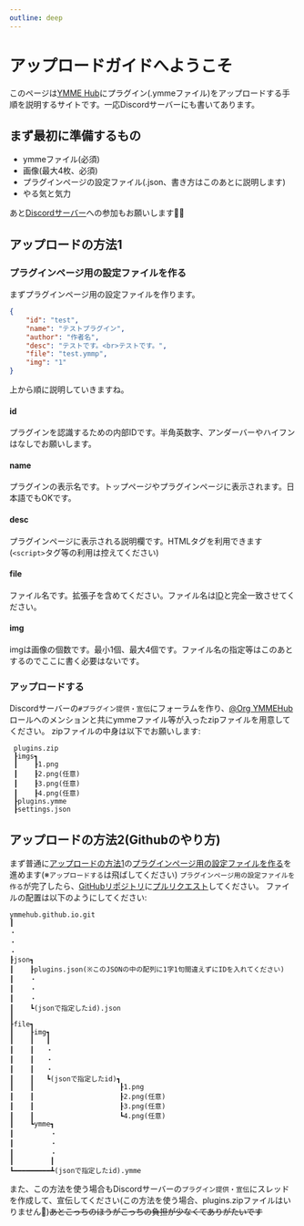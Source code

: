```yaml
---
outline: deep
---
```


# アップロードガイドへようこそ

このページは[YMME Hub](https://ymmehub.github.io)にプラグイン(.ymmeファイル)をアップロードする手順を説明するサイトです。一応Discordサーバーにも書いてあります。

## まず最初に準備するもの
- ymmeファイル(必須)
- 画像(最大4枚、必須)
- プラグインページの設定ファイル(.json、書き方はこのあとに説明します)
- やる気と気力

あと[Discordサーバー](https://discord.gg/DDDNz5vC9J)への参加もお願いします🙇‍♂️


## アップロードの方法1
### プラグインページ用の設定ファイルを作る
まずプラグインページ用の設定ファイルを作ります。
```json
{
    "id": "test",
    "name": "テストプラグイン",
    "author": "作者名",
    "desc": "テストです。<br>テストです。",
    "file": "test.ymmp",
    "img": "1"
}
```
上から順に説明していきますね。
#### id
プラグインを認識するための内部IDです。半角英数字、アンダーバーやハイフンはなしでお願いします。
#### name
プラグインの表示名です。トップページやプラグインページに表示されます。日本語でもOKです。
#### desc
プラグインページに表示される説明欄です。HTMLタグを利用できます(```<script>```タグ等の利用は控えてください)
#### file
ファイル名です。拡張子を含めてください。ファイル名は[ID](#id)と完全一致させてください。
#### img
imgは画像の個数です。最小1個、最大4個です。ファイル名の指定等はこのあとするのでここに書く必要はないです。

### アップロードする
Discordサーバーの```#プラグイン提供・宣伝```にフォーラムを作り、[@Org YMMEHub](#!)ロールへのメンションと共にymmeファイル等が入ったzipファイルを用意してください。
zipファイルの中身は以下でお願いします:
```
 plugins.zip
 ┠imgs┓
 ┃    ┠1.png
 ┃    ┠2.png(任意)
 ┃    ┠3.png(任意)
 ┃    ┠4.png(任意)
 ┠plugins.ymme
 ┠settings.json
```


## アップロードの方法2(Githubのやり方)
まず普通に[アップロードの方法1](#アップロードの方法1)の[プラグインページ用の設定ファイルを作る](#プラグインページ用の設定ファイルを作る)を進めます(※```アップロードする```は飛ばしてください)
```プラグインページ用の設定ファイルを作る```が完了したら、[GitHubリポジトリ](https://github.com/ymmehub/ymmehub.github.io)に[プルリクエスト](https://github.com/ymmehub/ymmehub.github.io/compare)してください。
ファイルの配置は以下のようにしてください:
```
ymmehub.github.io.git
┃
・
・
・
┠json┓
┃    ┠plugins.json(※このJSONの中の配列に1字1句間違えずにIDを入れてください)
┃    ・
┃    ・
┃    ・
┃    ┗(jsonで指定したid).json
┃
┠file┓
┃    ┠img┓
┃    ┃   ┃
┃    ┃   ・
┃    ┃   ・
┃    ┃   ・
┃    ┃   ┗(jsonで指定したid)┓
┃    ┃                     ┠1.png
┃    ┃                     ┠2.png(任意)
┃    ┃                     ┠3.png(任意)
┃    ┃                     ┗4.png(任意)
┃    ┗ymme┓
┃         ・
┃         ・
┃         ・
┃         ┃
┗━━━━━━━━━┻(jsonで指定したid).ymme
```
また、この方法を使う場合もDiscordサーバーの```プラグイン提供・宣伝```にスレッドを作成して、宣伝してください(この方法を使う場合、plugins.zipファイルはいりません🎉)~~あとこっちのほうがこっちの負担が少なくてありがたいです~~
